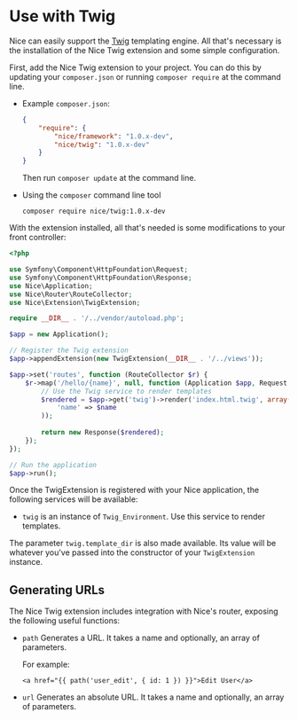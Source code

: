 Use with Twig
=============

Nice can easily support the [Twig](http://twig.sensiolabs.org) templating engine. All that's necessary is 
the installation of the Nice Twig extension and some simple configuration.

First, add the Nice Twig extension to your project. You can do this by updating your `composer.json` or
running `composer require` at the command line.

*   Example `composer.json`:

    ```json
    {
        "require": {
            "nice/framework": "1.0.x-dev",
            "nice/twig": "1.0.x-dev"
        }
    }
    ```
    
    Then run `composer update` at the command line.
    

*   Using the `composer` command line tool

    ```
    composer require nice/twig:1.0.x-dev
    ```


With the extension installed, all that's needed is some modifications to your front controller:

```php
<?php

use Symfony\Component\HttpFoundation\Request;
use Symfony\Component\HttpFoundation\Response;
use Nice\Application;
use Nice\Router\RouteCollector;
use Nice\Extension\TwigExtension;

require __DIR__ . '/../vendor/autoload.php';

$app = new Application();

// Register the Twig extension
$app->appendExtension(new TwigExtension(__DIR__ . '/../views'));

$app->set('routes', function (RouteCollector $r) {
    $r->map('/hello/{name}', null, function (Application $app, Request $request, $name) {
        // Use the Twig service to render templates
        $rendered = $app->get('twig')->render('index.html.twig', array(
            'name' => $name
        ));
        
        return new Response($rendered);
    });
});

// Run the application
$app->run();
```

Once the TwigExtension is registered with your Nice application, the following services will be available:

* `twig` is an instance of `Twig_Environment`. Use this service to render templates.

The parameter `twig.template_dir` is also made available. Its value will be whatever you've passed into the 
constructor of your `TwigExtension` instance.


Generating URLs
---------------

The Nice Twig extension includes integration with Nice's router, exposing the following useful functions:

*   `path` Generates a URL. It takes a name and optionally, an array of parameters.

    For example:
    ```twig
    <a href="{{ path('user_edit', { id: 1 }) }}">Edit User</a>
    ```
    
*   `url` Generates an absolute URL. It takes a name and optionally, an array of parameters.
